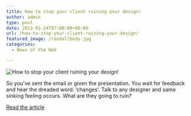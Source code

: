 ```yaml
---
title: How to stop your client ruining your design!
author: admin
type: post
date: 2013-01-24T07:00:00+00:00
url: /how-to-stop-your-client-ruining-your-design/
featured_image: /randallbody.jpg
categories:
  - News of the Web

---
```

<img src="https://i0.wp.com/media.creativebloq.futurecdn.net/sites/creativebloq.com/files/images/2013/01/randallbody.jpg?w=700" alt="How to stop your client ruining your design!" data-recalc-dims="1" />

So you&#8217;ve sent the email or given the presentation. You wait for feedback and hear the dreaded word: &#8216;changes&#8217;. Talk to any designer and same sinking feeling occurs. What are they going to ruin?

<a href="http://www.creativebloq.com/career/how-stop-client-ruining-your-design-1131739" title="How to stop your client ruining your design!" target="_blank">Read the article</a>